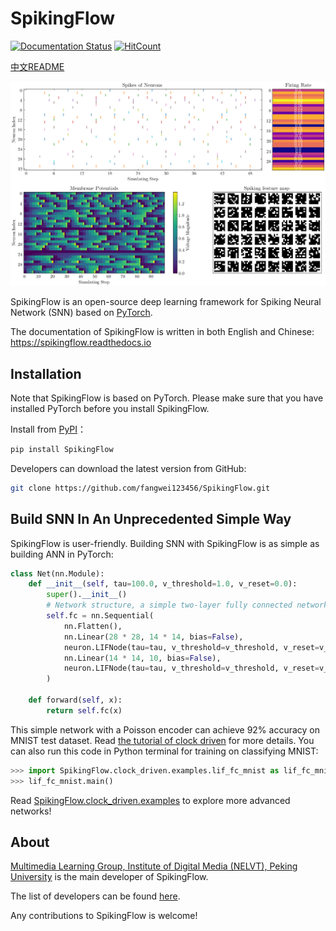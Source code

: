 # SpikingFlow

[![Documentation Status](https://readthedocs.org/projects/spikingflow/badge/?version=latest)](https://spikingflow.readthedocs.io/zh_CN/latest)
[![HitCount](http://hits.dwyl.com/fangwei123456/SpikingFlow.svg)](http://hits.dwyl.com/fangwei123456/SpikingFlow)

[中文README](https://github.com/fangwei123456/SpikingFlow/blob/master/README_cn.md)

![demo](demo.png)

SpikingFlow is an open-source deep learning framework for Spiking Neural Network (SNN) based on [PyTorch](https://pytorch.org/).

The documentation of SpikingFlow is written in both English and Chinese: https://spikingflow.readthedocs.io

## Installation

Note that SpikingFlow is based on PyTorch. Please make sure that you have installed PyTorch before you install SpikingFlow.

Install from [PyPI](https://pypi.org/project/SpikingFlow/)：

```bash
pip install SpikingFlow
```

Developers can download the latest version from GitHub:

```bash
git clone https://github.com/fangwei123456/SpikingFlow.git
```

## Build SNN In An Unprecedented Simple Way

SpikingFlow is user-friendly. Building SNN with SpikingFlow is as simple as building ANN in PyTorch:

```python
class Net(nn.Module):
    def __init__(self, tau=100.0, v_threshold=1.0, v_reset=0.0):
        super().__init__()
        # Network structure, a simple two-layer fully connected network, each layer is followed by LIF neurons
        self.fc = nn.Sequential(
            nn.Flatten(),
            nn.Linear(28 * 28, 14 * 14, bias=False),
            neuron.LIFNode(tau=tau, v_threshold=v_threshold, v_reset=v_reset),
            nn.Linear(14 * 14, 10, bias=False),
            neuron.LIFNode(tau=tau, v_threshold=v_threshold, v_reset=v_reset)
        )

    def forward(self, x):
        return self.fc(x)
```

This simple network with a Poisson encoder can achieve 92% accuracy on MNIST test dataset. Read [the tutorial of clock driven](https://spikingflow.readthedocs.io/zh_CN/latest/tutorial_en.clock_driven.html) for more details. You can also run this code in Python terminal for training on classifying MNIST:

```python
>>> import SpikingFlow.clock_driven.examples.lif_fc_mnist as lif_fc_mnist
>>> lif_fc_mnist.main()
```

Read [SpikingFlow.clock_driven.examples](https://spikingflow.readthedocs.io/zh_CN/latest/SpikingFlow.clock_driven.examples.html) to explore more advanced networks!

## About

[Multimedia Learning Group, Institute of Digital Media (NELVT), Peking University](https://pkuml.org/) is the main developer of SpikingFlow.

The list of developers can be found [here](https://github.com/fangwei123456/SpikingFlow/graphs/contributors).

Any contributions to SpikingFlow is welcome!
